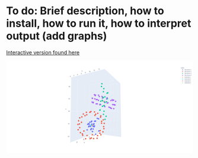 # To do: Brief description, how to install, how to run it, how to interpret output (add graphs) 

[Interactive version found here](https://plotly.com/~Mshavlik/63/)

![](images/testing.png)

